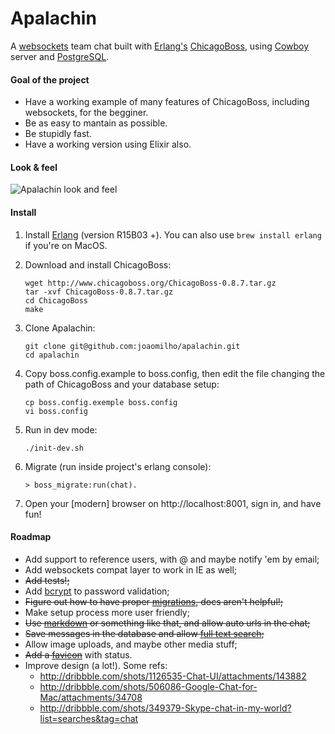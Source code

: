 # Apalachin

A [websockets](http://tools.ietf.org/html/rfc6455) team chat built with [Erlang's](http://www.erlang.org/) [ChicagoBoss](http://www.chicagoboss.org/), using [Cowboy](https://github.com/extend/cowboy) server and [PostgreSQL](http://www.postgresql.org/).

#### Goal of the project

- Have a working example of many features of ChicagoBoss, including websockets, for the begginer.
- Be as easy to mantain as possible.
- Be stupidly fast.
- Have a working version using Elixir also.


#### Look & feel

<img alt="Apalachin look and feel" src="https://raw.github.com/joaomilho/apalachin/master/priv/static/img/shot.png" />

#### Install

1. Install [Erlang](https://www.erlang-solutions.com/downloads/download-erlang-otp) (version R15B03 +).
	You can also use ```brew install erlang``` if you're on MacOS.

2. Download and install ChicagoBoss:
	```shell
	wget http://www.chicagoboss.org/ChicagoBoss-0.8.7.tar.gz
	tar -xvf ChicagoBoss-0.8.7.tar.gz
	cd ChicagoBoss
	make
	```

3. Clone Apalachin:
	```shell
	git clone git@github.com:joaomilho/apalachin.git
	cd apalachin
	```
	
4. Copy boss.config.example to boss.config, then edit the file changing the path of ChicagoBoss and your database setup:
	```shell
	cp boss.config.exemple boss.config
	vi boss.config
	```

5. Run in dev mode:
	```shell
	./init-dev.sh
	```

6. Migrate (run inside project's erlang console):
	```shell
	> boss_migrate:run(chat).
	```

7. Open your [modern] browser on http://localhost:8001, sign in, and have fun!

#### Roadmap
- Add support to reference users, with @ and maybe notify 'em by email;
- Add websockets compat layer to work in IE as well;
- <del>Add tests!;</del>
- Add [bcrypt](https://github.com/mrinalwadhwa/erlang-bcrypt) to password validation;	
- <del>Figure out how to have proper [migrations](https://groups.google.com/forum/#!searchin/chicagoboss/migrate/chicagoboss/Cp2e_8ZumoA/HSDzrAxrYfAJ), docs aren't helpful!;</del>
- Make setup process more user friendly;
- <del>Use [markdown](https://github.com/hypernumbers/erlmarkdown) or something like that, and allow auto urls in the chat;</del>
- <del>Save messages in the database and allow [full text search](http://www.postgresql.org/docs/8.3/static/textsearch.html);</del>
- Allow image uploads, and maybe other media stuff;
- <del>Add a [favicon](http://lab.ejci.net/favico.js/)</del> with status.
- Improve design (a lot!). Some refs:
	- http://dribbble.com/shots/1126535-Chat-UI/attachments/143882
	- http://dribbble.com/shots/506086-Google-Chat-for-Mac/attachments/34708
	- http://dribbble.com/shots/349379-Skype-chat-in-my-world?list=searches&tag=chat
